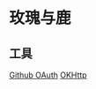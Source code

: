 # 玫瑰与鹿

## 工具
[Github OAuth](https://docs.github.com/en/developers/apps/building-github-apps/creating-a-github-app)
[OKHttp](https://square.github.io/okhttp/)
